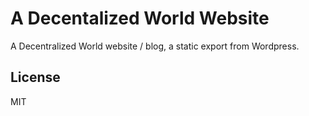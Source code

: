 
# A Decentalized World Website

A Decentralized World website / blog, a static export from Wordpress.

## License

MIT